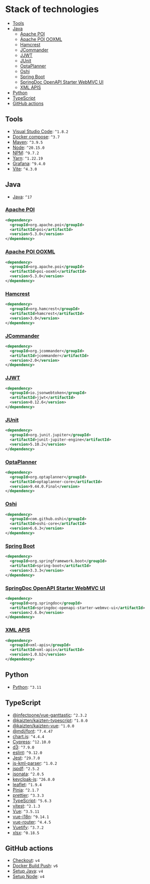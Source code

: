# Stack of technologies

- [Tools](#tools)
- [Java](#java)
  - [Apache POI](#apache-poi)
  - [Apache POI OOXML](#apache-poi-ooxml)
  - [Hamcrest](#hamcrest)
  - [JCommander](#jcommander)
  - [JJWT](#jjwt)
  - [JUnit](#junit)
  - [OptaPlanner](#optaplanner)
  - [Oshi](#oshi)
  - [Spring Boot](#spring-boot)
  - [SpringDoc OpenAPI Starter WebMVC UI](#springdoc-openapi-starter-webmvc-ui)
  - [XML APIS](#xml-apis)
- [Python](#python)
- [TypeScript](#typescript)
- [GitHub actions](#github-actions)

## Tools

* [Visual Studio Code](https://code.visualstudio.com/): `^1.8.2`
* [Docker compose](https://docs.docker.com/compose/): `^3.7`
* [Maven](https://maven.apache.org/index.html): `^3.9.5`
* [Node](https://nodejs.org): `^20.15.0`
* [NPM](https://www.npmjs.com/package/npm): `^9.7.2`
* [Yarn](https://yarnpkg.com): `^1.22.19`
* [Grafana](https://grafana.com/grafana/download): `^9.4.0`
* [Vite](https://www.npmjs.com/package/vite): `^4.3.0`

## Java

* [Java](https://en.wikipedia.org/wiki/Java_version_history): `^17`

### [Apache POI](https://mvnrepository.com/artifact/org.apache.poi/poi)
```xml
<dependency>
  <groupId>org.apache.poi</groupId>
  <artifactId>poi</artifactId>
  <version>5.3.0</version>
</dependency>
```

### [Apache POI OOXML](https://mvnrepository.com/artifact/org.apache.poi/poi-ooxml)
```xml
<dependency>
  <groupId>org.apache.poi</groupId>
  <artifactId>poi-ooxml</artifactId>
  <version>5.3.0</version>
</dependency>
```

### [Hamcrest](https://mvnrepository.com/artifact/org.hamcrest/hamcrest)
```xml
<dependency>
  <groupId>org.hamcrest</groupId>
  <artifactId>hamcrest</artifactId>
  <version>3.0</version>
</dependency>
```

### [JCommander](https://mvnrepository.com/artifact/org.jcommander/jcommander)
```xml
<dependency>
  <groupId>org.jcommander</groupId>
  <artifactId>jcommander</artifactId>
  <version>2.0</version>
</dependency>
```

### [JJWT](https://mvnrepository.com/artifact/io.jsonwebtoken/jjwt-api)
```xml
<dependency>
  <groupId>io.jsonwebtoken</groupId>
  <artifactId>jjwt</artifactId>
  <version>0.12.6</version>
</dependency>
```

### [JUnit](https://mvnrepository.com/artifact/org.junit.jupiter/junit-jupiter-api)
```xml
<dependency>
  <groupId>org.junit.jupiter</groupId>
  <artifactId>junit-jupiter-engine</artifactId>
  <version>5.10.2</version>
</dependency>
```

###  [OptaPlanner](https://mvnrepository.com/artifact/org.optaplanner/optaplanner-core)
```xml
<dependency>
  <groupId>org.optaplanner</groupId>
  <artifactId>optaplanner-core</artifactId>
  <version>9.44.0.Final</version>
</dependency>
```

### [Oshi](https://mvnrepository.com/artifact/com.github.oshi/oshi-core)
```xml
<dependency>
  <groupId>com.github.oshi</groupId>
  <artifactId>oshi-core</artifactId>
  <version>6.6.3</version>
</dependency>
```

###  [Spring Boot](https://mvnrepository.com/artifact/org.springframework.boot/spring-boot)
```xml
<dependency>
  <groupId>org.springframework.boot</groupId>
  <artifactId>spring-boot</artifactId>
  <version>3.3.3</version>
</dependency>
```

###  [SpringDoc OpenAPI Starter WebMVC UI](https://mvnrepository.com/artifact/org.springdoc/springdoc-openapi-starter-webmvc-ui)
```xml
<dependency>
  <groupId>org.springdoc</groupId>
  <artifactId>springdoc-openapi-starter-webmvc-ui</artifactId>
  <version>2.6.0</version>
</dependency>
```
###  [XML APIS](https://mvnrepository.com/artifact/xml-apis/xml-apis)
```xml
<dependency>
  <groupId>xml-apis</groupId>
  <artifactId>xml-apis</artifactId>
  <version>1.0.b2</version>
</dependency>
```

## Python

* [Python](https://www.python.org/downloads/): `^3.11`

## TypeScript

* [@infectoone/vue-ganttastic](https://www.npmjs.com/package/@infectoone/vue-ganttastic): `^2.3.2`
* [@kaizten/kaizten-typescript](https://github.com/kaizten/kaizten-typescript): `^1.0.0`
* [@kaizten/kaizten-vue](https://github.com/kaizten/kaizten-vue): `^1.0.0`
* [@mdi/font](https://www.npmjs.com/package/@mdi/font): `^7.4.47`
* [chart.js](https://github.com/chartjs/Chart.js): `^4.4.4`
* [Cypress](https://docs.cypress.io/guides/references/changelog): `^12.10.0`
* [d3](https://www.npmjs.com/package/d3): `^7.9.0`
* [eslint](https://www.npmjs.com/package/eslint): `^9.12.0`
* [Jest](https://jestjs.io/): `^29.7.0`
* [js-kml-parser](https://www.npmjs.com/package/js-kml-parser): `^1.0.2`
* [jspdf](https://www.npmjs.com/package/jspdf): `^2.5.2`
* [jsonata](https://www.npmjs.com/package/jsonata): `^2.0.5`
* [keycloak-js](https://www.npmjs.com/package/keycloak-js): `^26.0.0`
* [leaflet](https://leafletjs.com/download.html): `^1.9.4`
* [Pinia](https://www.npmjs.com/package/pinia): `^2.1.7`
* [prettier](https://www.npmjs.com/package/prettier): `^3.3.3`
* [TypeScript](https://www.npmjs.com/package/typescript): `^5.6.3`
* [vitest](https://www.npmjs.com/package/vitest): `^2.1.3`
* [Vue](https://www.npmjs.com/package/vue): `^3.5.11`
* [vue-i18n](https://vue-i18n.intlify.dev/): `^9.14.1`
* [vue-router](https://www.npmjs.com/package/vue-router): `^4.4.5`
* [Vuetify](https://www.npmjs.com/package/vuetify): `^3.7.2`
* [xlsx](https://www.npmjs.com/package/xlsx): `^0.18.5`

<!-- AIdel
    "@vuepic/vue-datepicker": "^8.1.1",
    "date-fns": "^2.30.0",
    "dayjs": "^1.11.5",
    "luxon": "^3.4.4", // PARA FECHAS
    "mdi": "^2.2.43",
    "pinia-plugin-persistedstate": "^3.2.1",
    "qalendar": "^3.8.1",
    "uuid": "^9.0.1",
    "vue-chartjs": "^5.0.0", -> REVISAR SI PODEMOS CARGARNOS CHART.JS O VUE-CHART.JS
-->

<!-- Entomology manager
    "html2canvas": "^1.4.1",
    "pdfmake": "^0.2.7",
    "pinia-plugin-persistedstate": "^2.1.1",
    "read-excel-file": "^5.6.1",
    "vue3-datepicker": "0.4.0",
    "webfontloader": "^1.6.28"
-->

<!-- Vessel tracker
    "geojson": "^0.5.0",
    "jspdf-autotable": "^3.8.3",
    "leaflet-editable": "^1.2.0",
    "mdi": "^2.2.43", -> CAMBIAR POR @MDI/FONT
    "pinia-plugin-persistedstate": "^3.2.1",
    "read-excel-file": "^5.8.5",
    "vue-chartjs": "^5.3.1",
    "vue-toastification": "^1.7.14",
-->

## GitHub actions

* [Checkout](https://github.com/actions/checkout): `v4`
* [Docker Build Push](https://github.com/mr-smithers-excellent/docker-build-push): `v6`
* [Setup Java](https://github.com/actions/setup-java): `v4`
* [Setup Node](https://github.com/actions/setup-node): `v4`
